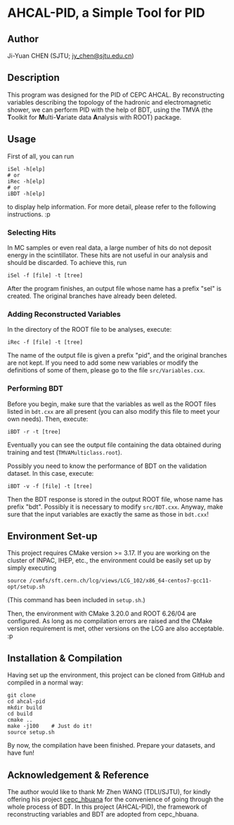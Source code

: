 # AHCAL-PID, a Simple Tool for PID

## Author
Ji-Yuan CHEN (SJTU; <jy_chen@sjtu.edu.cn>)

## Description
This program was designed for the PID of CEPC AHCAL.  By reconstructing variables describing the topology of the hadronic and electromagnetic shower, we can perform PID with the help of BDT, using the TMVA (the **T**oolkit for **M**ulti-**V**ariate data **A**nalysis with ROOT) package.

## Usage
First of all, you can run
```shell
iSel -h[elp]
# or
iRec -h[elp]
# or
iBDT -h[elp]
```
to display help information.  For more detail, please refer to the following instructions. :p

### Selecting Hits
In MC samples or even real data, a large number of hits do not deposit energy in the scintillator.  These hits are not useful in our analysis and should be discarded.  To achieve this, run
```shell
iSel -f [file] -t [tree]
```
After the program finishes, an output file whose name has a prefix "sel" is created. The original branches have already been deleted.

### Adding Reconstructed Variables
In the directory of the ROOT file to be analyses, execute:
```shell
iRec -f [file] -t [tree]
```
The name of the output file is given a prefix "pid", and the original branches are not kept.  If you need to add some new variables or modify the definitions of some of them, please go to the file `src/Variables.cxx`.

### Performing BDT
Before you begin, make sure that the variables as well as the ROOT files listed in `bdt.cxx` are all present (you can also modify this file to meet your own needs).  Then, execute:
```shell
iBDT -r -t [tree]
```
Eventually you can see the output file containing the data obtained during training and test (`TMVAMulticlass.root`).

Possibly you need to know the performance of BDT on the validation dataset.  In this case, execute:
```shell
iBDT -v -f [file] -t [tree]
```
Then the BDT response is stored in the output ROOT file, whose name has prefix "bdt".  Possibly it is necessary to modify `src/BDT.cxx`.  Anyway, make sure that the input variables are exactly the same as those in `bdt.cxx`!

## Environment Set-up
This project requires CMake version >= 3.17.  If you are working on the cluster of INPAC, IHEP, etc., the environment could be easily set up by simply executing
```shell
source /cvmfs/sft.cern.ch/lcg/views/LCG_102/x86_64-centos7-gcc11-opt/setup.sh
```
(This command has been included in `setup.sh`.)

Then, the environment with CMake 3.20.0 and ROOT 6.26/04 are configured.  As long as no compilation errors are raised and the CMake version requirement is met, other versions on the LCG are also acceptable. :p

## Installation & Compilation
Having set up the environment, this project can be cloned from GitHub and compiled in a normal way:
```shell
git clone
cd ahcal-pid
mkdir build
cd build
cmake ..
make -j100    # Just do it!
source setup.sh
```

By now, the compilation have been finished.  Prepare your datasets, and have fun!

## Acknowledgement & Reference
The author would like to thank Mr Zhen WANG (TDLI/SJTU), for kindly offering his project [cepc\_hbuana](https://github.com/wangz1996/cepc_hbuana) for the convenience of going through the whole process of BDT.  In this project (AHCAL-PID), the framework of reconstructing variables and BDT are adopted from cepc\_hbuana.
